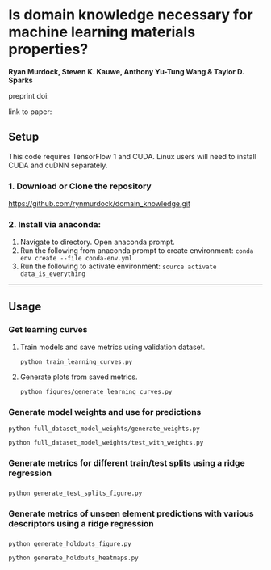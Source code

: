 


# Is domain knowledge necessary for machine learning materials properties?

**Ryan Murdock, Steven K. Kauwe, Anthony Yu-Tung Wang & Taylor D. Sparks**

preprint doi: 

link to paper: 

## Setup
This code requires TensorFlow 1 and CUDA. Linux users will need to install CUDA and cuDNN separately.
### 1. Download or Clone the repository
https://github.com/rynmurdock/domain_knowledge.git

### 2. Install via anaconda:
1. Navigate to directory. Open anaconda prompt.
1. Run the following from anaconda prompt to create environment:
`conda env create --file conda-env.yml`
1. Run the following to activate environment:
`source activate data_is_everything`


--------
## Usage
### Get learning curves
1. Train models and save metrics using validation dataset.

    `python train_learning_curves.py`

2. Generate plots from saved metrics.

    `python figures/generate_learning_curves.py`

### Generate model weights and use for predictions


`python full_dataset_model_weights/generate_weights.py`

`python full_dataset_model_weights/test_with_weights.py`

### Generate metrics for different train/test splits using a ridge regression
###
 `python generate_test_splits_figure.py`

### Generate metrics of unseen element predictions with various descriptors using a ridge regression
###
 `python generate_holdouts_figure.py`
 
 `python generate_holdouts_heatmaps.py`
